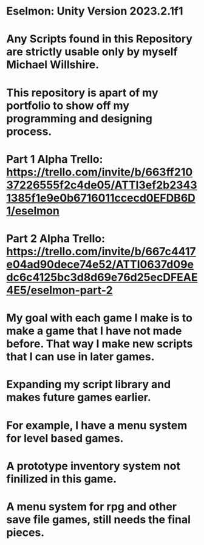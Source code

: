 # Eselmon: Unity Version 2023.2.1f1
# Any Scripts found in this Repository are strictly usable only by myself Michael Willshire.
# This repository is apart of my portfolio to show off my programming and designing process.
# Part 1 Alpha Trello: https://trello.com/invite/b/663ff21037226555f2c4de05/ATTI3ef2b23431385f1e9e0b6716011ccecd0EFDB6D1/eselmon
# Part 2 Alpha Trello: https://trello.com/invite/b/667c4417e04ad90dece74e52/ATTI0637d09edc6c4125bc3d8d69e76d25ecDFEAE4E5/eselmon-part-2
# My goal with each game I make is to make a game that I have not made before. That way I make new scripts that I can use in later games.
# Expanding my script library and makes future games earlier.
# For example, I have a menu system for level based games.
# A prototype inventory system not finilized in this game.
# A menu system for rpg and other save file games, still needs the final pieces.
